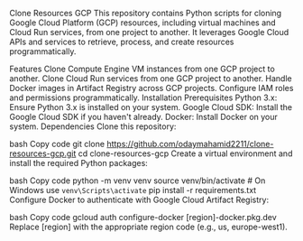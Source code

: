 Clone Resources GCP
This repository contains Python scripts for cloning Google Cloud Platform (GCP) resources, including virtual machines and Cloud Run services, from one project to another. It leverages Google Cloud APIs and services to retrieve, process, and create resources programmatically.

Features
Clone Compute Engine VM instances from one GCP project to another.
Clone Cloud Run services from one GCP project to another.
Handle Docker images in Artifact Registry across GCP projects.
Configure IAM roles and permissions programmatically.
Installation
Prerequisites
Python 3.x: Ensure Python 3.x is installed on your system.
Google Cloud SDK: Install the Google Cloud SDK if you haven't already.
Docker: Install Docker on your system.
Dependencies
Clone this repository:

bash
Copy code
git clone https://github.com/odaymahamid2211/clone-resources-gcp.git
cd clone-resources-gcp
Create a virtual environment and install the required Python packages:

bash
Copy code
python -m venv venv
source venv/bin/activate  # On Windows use `venv\Scripts\activate`
pip install -r requirements.txt
Configure Docker to authenticate with Google Cloud Artifact Registry:

bash
Copy code
gcloud auth configure-docker [region]-docker.pkg.dev
Replace [region] with the appropriate region code (e.g., us, europe-west1).
